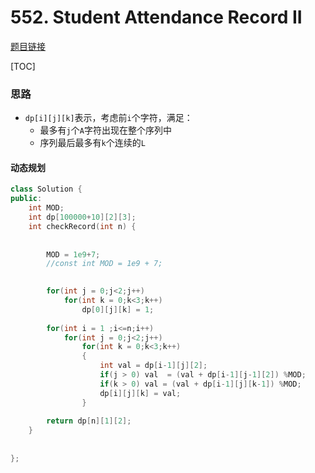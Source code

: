 # 552. Student Attendance Record II

[题目链接](https://leetcode.com/problems/student-attendance-record-ii/)

[TOC]

### 思路

* `dp[i][j][k]`表示，考虑前`i`个字符，满足：
    * 最多有`j`个`A`字符出现在整个序列中
    * 序列最后最多有`k`个连续的`L`




#### 动态规划

```cpp
class Solution {
public:
    int MOD;
    int dp[100000+10][2][3];
    int checkRecord(int n) {
        
        
        MOD = 1e9+7;
        //const int MOD = 1e9 + 7;

        
        for(int j = 0;j<2;j++)
            for(int k = 0;k<3;k++)
                dp[0][j][k] = 1;
        
        for(int i = 1 ;i<=n;i++)
            for(int j = 0;j<2;j++)
                for(int k = 0;k<3;k++)
                {
                    int val = dp[i-1][j][2];
                    if(j > 0) val  = (val + dp[i-1][j-1][2]) %MOD;
                    if(k > 0) val = (val + dp[i-1][j][k-1]) %MOD;
                    dp[i][j][k] = val;
                }
        
        return dp[n][1][2];
    }
    
    
};
```


